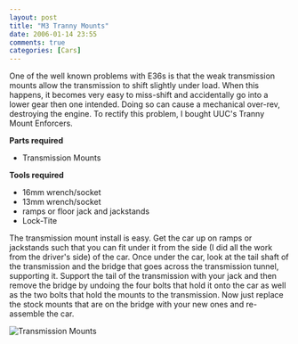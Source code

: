 ```yaml
---
layout: post
title: "M3 Tranny Mounts"
date: 2006-01-14 23:55
comments: true
categories: [Cars]
---
```

One of the well known problems with E36s is that the weak transmission mounts allow the transmission to shift slightly under load. When this happens, it becomes very easy to miss-shift and accidentally go into a lower gear then one intended. Doing so can cause a mechanical over-rev, destroying the engine. To rectify this problem, I bought UUC's Tranny Mount Enforcers.

**Parts required**

* Transmission Mounts

**Tools required**

* 16mm wrench/socket
* 13mm wrench/socket
* ramps or floor jack and jackstands
* Lock-Tite

The transmission mount install is easy. Get the car up on ramps or jackstands such that you can fit under it from the side (I did all the work from the driver's side) of the car. Once under the car, look at the tail shaft of the transmission and the bridge that goes across the transmission tunnel, supporting it. Support the tail of the transmission with your jack and then remove the bridge by undoing the four bolts that hold it onto the car as well as the two bolts that hold the mounts to the transmission. Now just replace the stock mounts that are on the bridge with your new ones and re-assemble the car.

<img src="http://dinomite.net/wp-content/images/tranny_mounts.jpg" alt="Transmission Mounts" />
